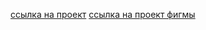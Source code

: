 [ссылка на проект](github.io/portfolio/)
[ссылка на проект фигмы](https://www.figma.com/design/PavWVyIbK3MjrGIzUYbDW6/GoodLyfe?node-id=0-1&t=GqFB6hkfJVnFDUmg-0)
